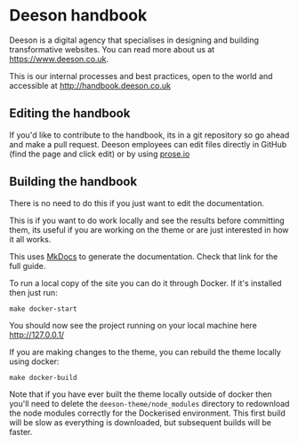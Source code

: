 # Deeson handbook

Deeson is a digital agency that specialises in designing and building transformative websites. You can read more about us at  https://www.deeson.co.uk.

This is our internal processes and best practices, open to the world and accessible at http://handbook.deeson.co.uk

## Editing the handbook

If you'd like to contribute to the handbook, its in a git repository so
go ahead and make a pull request. Deeson employees can edit files
directly in GitHub (find the page and click edit) or by using
[prose.io](https://prose.io)

## Building the handbook

There is no need to do this if you just want to edit the documentation.

This is if you want to do work locally and see the results before
committing them, its useful if you are working on the theme or are
just interested in how it all works.

This uses [MkDocs](https://mkdocs.readthedocs.io) to generate the
documentation. Check that link for the full guide.

To run a local copy of the site you can do it through Docker. If it's installed then just run:

`make docker-start`

You should now see the project running on your local machine here
http://127.0.0.1/

If you are making changes to the theme, you can rebuild the theme locally using docker:

`make docker-build`

Note that if you have ever built the theme locally outside of docker then you'll need to delete the `deeson-theme/node_modules` directory to redownload the node modules correctly for the Dockerised environment. This first build will be slow as everything is downloaded, but subsequent builds will be faster.
